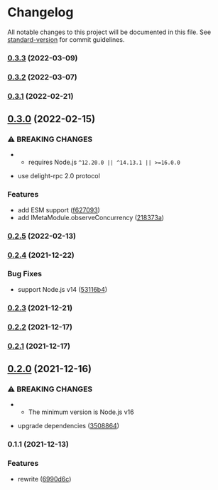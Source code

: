 # Changelog

All notable changes to this project will be documented in this file. See [standard-version](https://github.com/conventional-changelog/standard-version) for commit guidelines.

### [0.3.3](https://github.com/BlackGlory/gado/compare/v0.3.2...v0.3.3) (2022-03-09)

### [0.3.2](https://github.com/BlackGlory/gado/compare/v0.3.1...v0.3.2) (2022-03-07)

### [0.3.1](https://github.com/BlackGlory/gado/compare/v0.3.0...v0.3.1) (2022-02-21)

## [0.3.0](https://github.com/BlackGlory/gado/compare/v0.2.5...v0.3.0) (2022-02-15)


### ⚠ BREAKING CHANGES

* - requires Node.js `^12.20.0 || ^14.13.1 || >=16.0.0`
- use delight-rpc 2.0 protocol

### Features

* add ESM support ([f627093](https://github.com/BlackGlory/gado/commit/f62709389fb19f5cdd51e9fb09497a8edb8a9480))
* add IMetaModule.observeConcurrency ([218373a](https://github.com/BlackGlory/gado/commit/218373a1cf6881d817d9df051c851677d3c85618))

### [0.2.5](https://github.com/BlackGlory/gado/compare/v0.2.4...v0.2.5) (2022-02-13)

### [0.2.4](https://github.com/BlackGlory/gado/compare/v0.2.3...v0.2.4) (2021-12-22)


### Bug Fixes

* support Node.js v14 ([53116b4](https://github.com/BlackGlory/gado/commit/53116b42412ffe1e0aad7c99f0148a62263cb811))

### [0.2.3](https://github.com/BlackGlory/gado/compare/v0.2.2...v0.2.3) (2021-12-21)

### [0.2.2](https://github.com/BlackGlory/gado/compare/v0.2.1...v0.2.2) (2021-12-17)

### [0.2.1](https://github.com/BlackGlory/gado/compare/v0.2.0...v0.2.1) (2021-12-17)

## [0.2.0](https://github.com/BlackGlory/gado/compare/v0.1.1...v0.2.0) (2021-12-16)


### ⚠ BREAKING CHANGES

* - The minimum version is Node.js v16

* upgrade dependencies ([3508864](https://github.com/BlackGlory/gado/commit/3508864529cd2ae1750bc29b04e2266b28b44d6e))

### 0.1.1 (2021-12-13)


### Features

* rewrite ([6990d6c](https://github.com/BlackGlory/gado/commit/6990d6c8837e091b9cec9a4882f00ae9d729410b))
